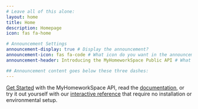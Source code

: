 ```yaml
---
# Leave all of this alone:
layout: home
title: Home
description: Homepage
icon: fas fa-home

# Announcement Settings
announcement-display: true # Display the announcement?
announcement-icon: fas fa-code # What icon do you want in the announcement
announcement-header: Introducing the MyHomeworkSpace Public API # What do you want the title of the annoucement to be.

## Announcement content goes below these three dashes:
---
```

[Get Started](/docs/get-started-api) with the MyHomeworkSpace API, read the [documentation](/apireference.html), or try it out yourself with our [interactive reference](/apireference.html) that require no installation or environmental setup.